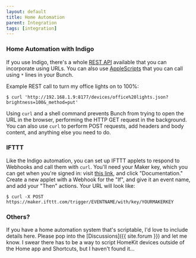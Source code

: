 ```yaml
---
layout: default
title: Home Automation
parent: Integration
tags: [integration]
---
```

### Home Automation with Indigo

If you use Indigo, there's a whole [REST API](https://wiki.indigodomo.com/doku.php?id=indigo_s_restful_urls) available that you can incorporate using URLs. You can also use [AppleScripts](https://wiki.indigodomo.com/doku.php?id=indigo_s_restful_urls#applescript_the_restful_api) that you can call using `*` lines in your Bunch.

Example REST call to turn my office lights on to 100%:

    $ curl 'http:​//192.168.1.9:8177/devices/office%20lights.json?brightness=100&_method=put'

Using `curl` and a shell command prevents Bunch from trying to open the URL in the browser, performing the HTTP GET request in the background. You can also use `curl` to perform POST requests, add headers and body content, and anything else you need to do.

### IFTTT

Like the Indigo automation, you can set up IFTTT applets to respond to Webhooks and call them with `curl`. You'll need your Maker key, which you can get when you're signed in: visit [this link](https://ifttt.com/maker_webhooks), and click "Documentation." Create a new applet with a Webhook for the "If", and give it an event name, and add your "Then" actions. Your URL will look like:

    $ curl -X POST https://maker.ifttt.com/trigger/EVENTNAME/with/key/YOURMAKERKEY

### Others?

If you have a home automation system that's scriptable, I'd love to include details here. Please pop into the [Discussions]({{ site.forum }}) and let me know. I swear there has to be a way to script HomeKit devices outside of the Home app and Shortcuts, but I haven't found it...

